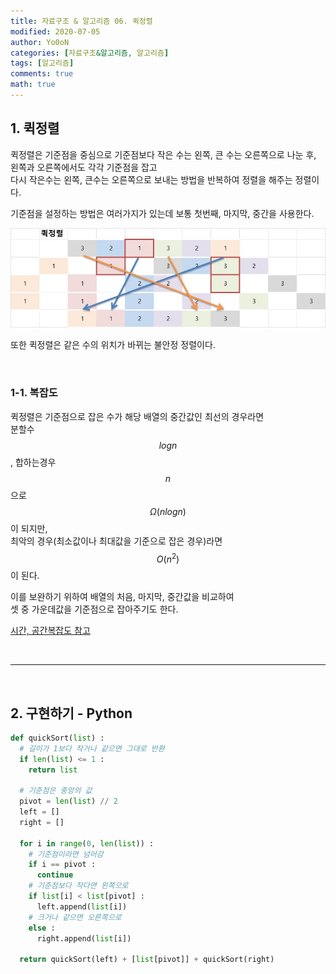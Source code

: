 ```yaml
---
title: 자료구조 & 알고리즘 06. 퀵정렬
modified: 2020-07-05
author: Yo0oN
categories: [자료구조&알고리즘, 알고리즘]
tags: [알고리즘]
comments: true
math: true
---
```


## 1. 퀵정렬

퀵정렬은 기준점을 중심으로 기준점보다 작은 수는 왼쪽, 큰 수는 오른쪽으로 나눈 후,<br>
왼쪽과 오른쪽에서도 각각 기준점을 잡고<br>
다시 작은수는 왼쪽, 큰수는 오른쪽으로 보내는 방법을 반복하여 정렬을 해주는 정렬이다.

기준점을 설정하는 방법은 여러가지가 있는데 보통 첫번째, 마지막, 중간을 사용한다.

![퀵정렬](/images/posts/Algorithm/04.QuickSort/01.jpg)

또한 퀵정렬은 같은 수의 위치가 바뀌는 불안정 정렬이다.

<br>

### 1-1. 복잡도

퀵정렬은 기준점으로 잡은 수가 해당 배열의 중간값인 최선의 경우라면<br>
분할수 $$log n$$, 합하는경우 $$n$$으로 $$Ω(n log n)$$이 되지만,<br>
최악의 경우(최소값이나 최대값을 기준으로 잡은 경우)라면 $$O(n^2)$$이 된다.

이를 보완하기 위하여 배열의 처음, 마지막, 중간값을 비교하여<br>
셋 중 가운데값을 기준점으로 잡아주기도 한다.

[시간, 공간복잡도 참고](https://www.bigocheatsheet.com/)

<br>
<hr>
<br>

## 2. 구현하기 - Python

```python
def quickSort(list) :
  # 길이가 1보다 작거나 같으면 그대로 반환
  if len(list) <= 1 :
    return list
  
  # 기준점은 중앙의 값
  pivot = len(list) // 2
  left = []
  right = []
  
  for i in range(0, len(list)) :
    # 기준점이라면 넘어감
    if i == pivot :
      continue
    # 기준점보다 작다면 왼쪽으로
    if list[i] < list[pivot] :
      left.append(list[i])
    # 크거나 같으면 오른쪽으로
    else :
      right.append(list[i])
  
  return quickSort(left) + [list[pivot]] + quickSort(right)
```
